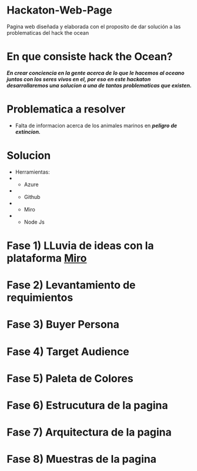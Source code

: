 # Hackaton-Web-Page
Pagina web diseñada y elaborada con el proposito de dar solución a las problematicas del hack the ocean
# En que consiste hack the Ocean?

***En crear conciencia en la gente acerca de lo que le hacemos al oceano juntos con los seres vivos en el, por eso en este hackaton desarrollaremos una solucion a una de tantas problematicas que existen.***

# Problematica a resolver
* Falta de informacion acerca de los animales marinos en ***peligro de extincion.***

# Solucion
- Herramientas:
- - Azure
- - Github
- - Miro
- - Node Js


# Fase 1) LLuvia de ideas con la plataforma [Miro](https://miro.com/es/)
# Fase 2) Levantamiento de requimientos
# Fase 3) Buyer Persona
# Fase 4) Target Audience
# Fase 5) Paleta de Colores
# Fase 6) Estrucutura de la pagina
# Fase 7) Arquitectura de la pagina
# Fase 8) Muestras de la pagina 
